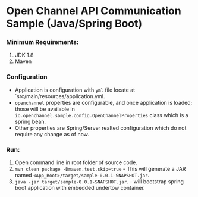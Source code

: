 # Open Channel API Communication Sample (Java/Spring Boot)

### Minimum Requirements:
1. JDK 1.8
2. Maven

### Configuration
* Application is configuration with `yml` file locate at `src/main/resources/application.yml.
* `openchannel` properties are configurable, and once application is loaded; those will be available in `io.openchannel.sample.config.OpenChannelProperties` class which is a spring bean.
* Other properties are Spring/Server realted configuration which do not require any change as of now.
### Run:
1. Open command line in root folder of source code.
2. `mvn clean package -Dmaven.test.skip=true` - This will generate a JAR named `<App_Root>/target/sample-0.0.1-SNAPSHOT.jar`.
3. `java -jar target/sample-0.0.1-SNAPSHOT.jar`. - will bootstrap spring boot application with embedded undertow container.
